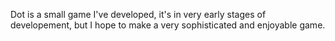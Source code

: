 Dot is a small game I've developed, it's in very early stages of developement, but I hope to make
a very sophisticated and enjoyable game.
